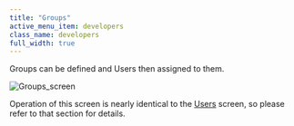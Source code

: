 ```yaml
---
title: "Groups"
active_menu_item: developers
class_name: developers
full_width: true
---
```



Groups can be defined and Users then assigned to them.

![Groups\_screen](/img/docs/groups_screen.zoom46.png)

Operation of this screen is nearly identical to the [Users](users.htm) screen, so please refer to that section for details.

